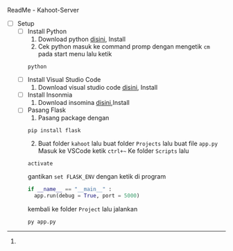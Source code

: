 ReadMe - Kahoot-Server
- [ ] Setup
    - [ ] Install Python
        1. Download python  [disini](https://www.python.org/downloads/), Install
        2. Cek python masuk ke command promp dengan mengetik `cm` pada start menu lalu ketik
        ```
        python
        ```
    - [ ] Install Visual Studio Code     
        1. Download visual studio code [disini](https://code.visualstudio.com/download), Install
    - [ ] Install Insonmia
        1. Download insomina [disini](https://insomnia.rest/),Install
    - [ ] Pasang Flask
        1. Pasang package dengan 
        ```
        pip install flask
        ```
        2. Buat folder `kahoot` lalu buat folder `Projects` lalu buat file `app.py`
        Masuk ke VSCode ketik 
        ```ctrl+~```
        Ke folder `Scripts` lalu 
        ```
        activate
        ```
        gantikan `set FLASK_ENV` dengan ketik di program
        ```python
        if __name__ == "__main__" :
          app.run(debug = True, port = 5000)
        ```
        kembali ke folder `Project` lalu jalankan
        ```
        py app.py
        ```
---

1. 
 
        
        
        
    
